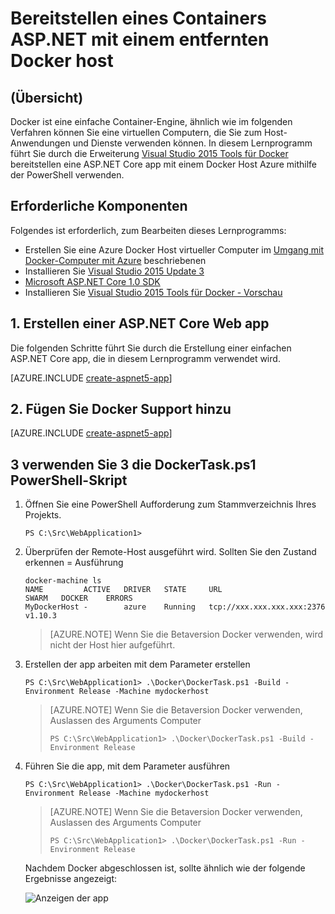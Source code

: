 <properties
   pageTitle="Bereitstellen einen ASP.NET Core Linux Docker Container mit einem entfernten Docker Host | Microsoft Azure"
   description="Erfahren Sie, wie Sie mit Visual Studio-Tools für Docker bereitstellen eine ASP.NET Core Web app zu einem Docker Container Ausführen einer Azure Docker Host Linux virtuellen Computers."   
   services="azure-container-service"
   documentationCenter=".net"
   authors="mlearned"
   manager="douge"
   editor=""/>

<tags
   ms.service="azure-container-service"
   ms.devlang="dotnet"
   ms.topic="article"
   ms.tgt_pltfrm="NA"
   ms.workload="NA"
   ms.date="06/08/2016"
   ms.author="mlearned"/>

# <a name="deploy-an-aspnet-container-to-a-remote-docker-host"></a>Bereitstellen eines Containers ASP.NET mit einem entfernten Docker host

## <a name="overview"></a>(Übersicht)
Docker ist eine einfache Container-Engine, ähnlich wie im folgenden Verfahren können Sie eine virtuellen Computern, die Sie zum Host-Anwendungen und Dienste verwenden können.
In diesem Lernprogramm führt Sie durch die Erweiterung [Visual Studio 2015 Tools für Docker](http://aka.ms/DockerToolsForVS) bereitstellen eine ASP.NET Core app mit einem Docker Host Azure mithilfe der PowerShell verwenden.

## <a name="prerequisites"></a>Erforderliche Komponenten
Folgendes ist erforderlich, zum Bearbeiten dieses Lernprogramms:

- Erstellen Sie eine Azure Docker Host virtueller Computer im [Umgang mit Docker-Computer mit Azure](./virtual-machines/virtual-machines-linux-docker-machine.md) beschriebenen
- Installieren Sie [Visual Studio 2015 Update 3](https://go.microsoft.com/fwlink/?LinkId=691129)
- [Microsoft ASP.NET Core 1.0 SDK](https://go.microsoft.com/fwlink/?LinkID=809122)
- Installieren Sie [Visual Studio 2015 Tools für Docker - Vorschau](http://aka.ms/DockerToolsForVS)

## <a name="1-create-an-aspnet-core-web-app"></a>1. Erstellen einer ASP.NET Core Web app
Die folgenden Schritte führt Sie durch die Erstellung einer einfachen ASP.NET Core app, die in diesem Lernprogramm verwendet wird.

[AZURE.INCLUDE [create-aspnet5-app](../includes/create-aspnet5-app.md)]

## <a name="2-add-docker-support"></a>2. Fügen Sie Docker Support hinzu

[AZURE.INCLUDE [create-aspnet5-app](../includes/vs-azure-tools-docker-add-docker-support.md)]

## <a name="3-use-the-dockertaskps1-powershell-script"></a>3 verwenden Sie 3 die DockerTask.ps1 PowerShell-Skript 

1.  Öffnen Sie eine PowerShell Aufforderung zum Stammverzeichnis Ihres Projekts. 

    ```
    PS C:\Src\WebApplication1>
    ```

1.  Überprüfen der Remote-Host ausgeführt wird. Sollten Sie den Zustand erkennen = Ausführung 

    ```
    docker-machine ls
    NAME         ACTIVE   DRIVER   STATE     URL                        SWARM   DOCKER    ERRORS
    MyDockerHost -        azure    Running   tcp://xxx.xxx.xxx.xxx:2376         v1.10.3
    ```

    > [AZURE.NOTE] Wenn Sie die Betaversion Docker verwenden, wird nicht der Host hier aufgeführt.

1.  Erstellen der app arbeiten mit dem Parameter erstellen

    ```
    PS C:\Src\WebApplication1> .\Docker\DockerTask.ps1 -Build -Environment Release -Machine mydockerhost
    ```  

    > [AZURE.NOTE] Wenn Sie die Betaversion Docker verwenden, Auslassen des Arguments Computer
    > 
    > ```
    > PS C:\Src\WebApplication1> .\Docker\DockerTask.ps1 -Build -Environment Release 
    > ```  


1.  Führen Sie die app, mit dem Parameter ausführen

    ```
    PS C:\Src\WebApplication1> .\Docker\DockerTask.ps1 -Run -Environment Release -Machine mydockerhost
    ```

    > [AZURE.NOTE] Wenn Sie die Betaversion Docker verwenden, Auslassen des Arguments Computer
    > 
    > ```
    > PS C:\Src\WebApplication1> .\Docker\DockerTask.ps1 -Run -Environment Release 
    > ```

    Nachdem Docker abgeschlossen ist, sollte ähnlich wie der folgende Ergebnisse angezeigt:

    ![Anzeigen der app][3]

[0]:./media/vs-azure-tools-docker-hosting-web-apps-in-docker/docker-props-in-solution-explorer.png
[1]:./media/vs-azure-tools-docker-hosting-web-apps-in-docker/change-docker-machine-name.png
[2]:./media/vs-azure-tools-docker-hosting-web-apps-in-docker/launch-application.png
[3]:./media/vs-azure-tools-docker-hosting-web-apps-in-docker/view-application.png
